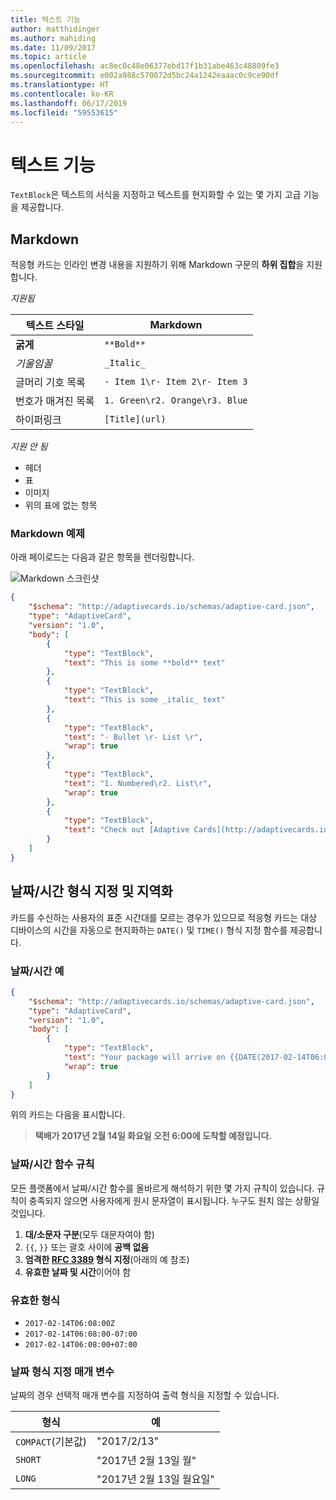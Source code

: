 ```yaml
---
title: 텍스트 기능
author: matthidinger
ms.author: mahiding
ms.date: 11/09/2017
ms.topic: article
ms.openlocfilehash: ac8ec0c48e06377ebd17f1b31abe463c48809fe3
ms.sourcegitcommit: e002a988c570072d5bc24a1242eaaac0c9ce90df
ms.translationtype: HT
ms.contentlocale: ko-KR
ms.lasthandoff: 06/17/2019
ms.locfileid: "59553615"
---
```

# <a name="text-features"></a>텍스트 기능

`TextBlock`은 텍스트의 서식을 지정하고 텍스트를 현지화할 수 있는 몇 가지 고급 기능을 제공합니다.

## <a name="markdown"></a>Markdown
적응형 카드는 인라인 변경 내용을 지원하기 위해 Markdown 구문의 **하위 집합**을 지원합니다.

_지원됨_

| 텍스트 스타일      | Markdown |
|-----------------|-----|
| **굵게**        | ```**Bold**``` |
| _기울임꼴_        | ```_Italic_``` |
| 글머리 기호 목록     | ```- Item 1\r- Item 2\r- Item 3``` | 
| 번호가 매겨진 목록   | ```1. Green\r2. Orange\r3. Blue``` |
| 하이퍼링크      | ```[Title](url)``` |

_지원 안 됨_

* 헤더
* 표
* 이미지
* 위의 표에 없는 항목

### <a name="markdown-example"></a>Markdown 예제

아래 페이로드는 다음과 같은 항목을 렌더링합니다.

![Markdown 스크린샷](media/text-features/markdown.png)

```json
{
    "$schema": "http://adaptivecards.io/schemas/adaptive-card.json",
    "type": "AdaptiveCard",
    "version": "1.0",
    "body": [
        {
            "type": "TextBlock",
            "text": "This is some **bold** text"
        },
        {
            "type": "TextBlock",
            "text": "This is some _italic_ text"
        },
        {
            "type": "TextBlock",
            "text": "- Bullet \r- List \r",
            "wrap": true
        },
        {
            "type": "TextBlock",
            "text": "1. Numbered\r2. List\r",
            "wrap": true
        },
        {
            "type": "TextBlock",
            "text": "Check out [Adaptive Cards](http://adaptivecards.io)"
        }
    ]
}
```

## <a name="datetime-formatting-and-localization"></a>날짜/시간 형식 지정 및 지역화

카드를 수신하는 사용자의 표준 시간대를 모르는 경우가 있으므로 적응형 카드는 대상 디바이스의 시간을 자동으로 현지화하는 `DATE()` 및 `TIME()` 형식 지정 함수를 제공합니다.

### <a name="datetime-example"></a>날짜/시간 예

```json
{
    "$schema": "http://adaptivecards.io/schemas/adaptive-card.json",
    "type": "AdaptiveCard",
    "version": "1.0",
    "body": [
        {
            "type": "TextBlock",
            "text": "Your package will arrive on {{DATE(2017-02-14T06:00:00Z, SHORT)}} at {{TIME(2017-02-14T06:00:00Z)}}",
            "wrap": true
        }
    ]
}
```

위의 카드는 다음을 표시합니다. 

> **택배가 2017년 2월 14일 화요일 오전 6:00에 도착할 예정입니다.**

### <a name="datetime-function-rules"></a>날짜/시간 함수 규칙

모든 플랫폼에서 날짜/시간 함수를 올바르게 해석하기 위한 몇 가지 규칙이 있습니다. 규칙이 충족되지 않으면 사용자에게 원시 문자열이 표시됩니다. 누구도 원치 않는 상황일 것입니다.

1. **대/소문자 구분**(모두 대문자여야 함)
1. `{{`, `}}` 또는 괄호 사이에 **공백 없음**
1. **엄격한 [RFC 3389](https://tools.ietf.org/html/rfc3339) 형식 지정**(아래의 예 참조)
1. **유효한 날짜 및 시간**이어야 함

### <a name="valid-formats"></a>유효한 형식

* `2017-02-14T06:08:00Z`
* `2017-02-14T06:08:00-07:00`
* `2017-02-14T06:08:00+07:00`

### <a name="date-formatting-param"></a>날짜 형식 지정 매개 변수

날짜의 경우 선택적 매개 변수를 지정하여 출력 형식을 지정할 수 있습니다.


|       형식        |            예            |
|---------------------|-------------------------------|
| `COMPACT`(기본값) |          "2017/2/13"          |
|       `SHORT`       |     "2017년 2월 13일 월"     |
|       `LONG`        | "2017년 2월 13일 월요일" |

